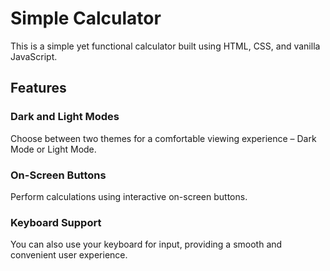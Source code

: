 # Simple Calculator

This is a simple yet functional calculator built using HTML, CSS, and vanilla JavaScript.

## Features

### Dark and Light Modes
Choose between two themes for a comfortable viewing experience – Dark Mode or Light Mode.

### On-Screen Buttons
Perform calculations using interactive on-screen buttons.

### Keyboard Support
You can also use your keyboard for input, providing a smooth and convenient user experience.





